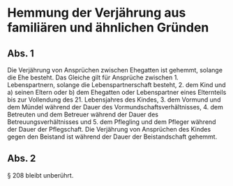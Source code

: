 # Hemmung der Verjährung aus familiären und ähnlichen Gründen



## Abs. 1

 Die Verjährung von Ansprüchen zwischen Ehegatten ist gehemmt, solange die Ehe besteht. Das Gleiche gilt für Ansprüche zwischen  1.
 Lebenspartnern, solange die Lebenspartnerschaft besteht,
 2.
 dem Kind und  a)
 seinen Eltern oder
 b)
 dem Ehegatten oder Lebenspartner eines Elternteils
bis zur Vollendung des 21. Lebensjahres des Kindes,
 3.
 dem Vormund und dem Mündel während der Dauer des Vormundschaftsverhältnisses,
 4.
 dem Betreuten und dem Betreuer während der Dauer des Betreuungsverhältnisses und
 5.
 dem Pflegling und dem Pfleger während der Dauer der Pflegschaft.
Die Verjährung von Ansprüchen des Kindes gegen den Beistand ist während der Dauer der Beistandschaft gehemmt.

## Abs. 2

 § 208 bleibt unberührt. 


